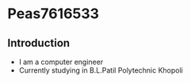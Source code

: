 # Peas7616533

## Introduction

- I am a computer engineer
- Currently studying in B.L.Patil Polytechnic Khopoli

